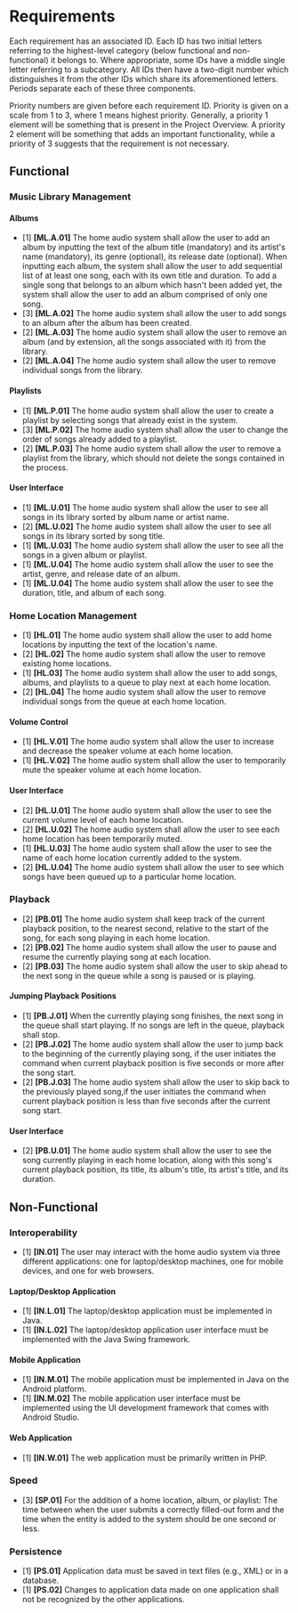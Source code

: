# Requirements

Each requirement has an associated ID. Each ID has two initial letters referring to the highest-level category (below functional and non-functional) it belongs to. Where appropriate, some IDs have a middle single letter referring to a subcategory. All IDs then have a two-digit number which distinguishes it from the other IDs which share its aforementioned letters. Periods separate each of these three components.

Priority numbers are given before each requirement ID. Priority is given on a scale from 1 to 3, where 1 means highest priority. Generally, a priority 1 element will be something that is present in the Project Overview. A priority 2 element will be something that adds an important functionality, while a priority of 3 suggests that the requirement is not necessary.

## Functional
### Music Library Management
#### Albums
- [1] **[ML.A.01]** The home audio system shall allow the user to add an album by inputting the text of the album title (mandatory) and its artist's name (mandatory), its genre (optional), its release date (optional). When inputting each album, the system shall allow the user to add sequential list of at least one song, each with its own title and duration. To add a single song that belongs to an album which hasn't been added yet, the system shall allow the user to add an album comprised of only one song.
- [3] **[ML.A.02]** The home audio system shall allow the user to add songs to an album after the album has been created.
- [2] **[ML.A.03]** The home audio system shall allow the user to remove an album (and by extension, all the songs associated with it) from the library.
- [2] **[ML.A.04]** The home audio system shall allow the user to remove individual songs from the library.

#### Playlists
- [1] **[ML.P.01]** The home audio system shall allow the user to create a playlist by selecting songs that already exist in the system.
- [3] **[ML.P.02]** The home audio system shall allow the user to change the order of songs already added to a playlist.
- [2] **[ML.P.03]** The home audio system shall allow the user to remove a playlist from the library, which should not delete the songs contained in the process.

#### User Interface
- [1] **[ML.U.01]** The home audio system shall allow the user to see all songs in its library sorted by album name or artist name.
- [2] **[ML.U.02]** The home audio system shall allow the user to see all songs in its library sorted by song title.
- [1] **[ML.U.03]** The home audio system shall allow the user to see all the songs in a given album or playlist.
- [1] **[ML.U.04]** The home audio system shall allow the user to see the artist, genre, and release date of an album.
- [1] **[ML.U.04]** The home audio system shall allow the user to see the duration, title, and album of each song.


### Home Location Management
- [1] **[HL.01]** The home audio system shall allow the user to add home locations by inputting the text of the location's name.
- [2] **[HL.02]** The home audio system shall allow the user to remove existing home locations.
- [1] **[HL.03]** The home audio system shall allow the user to add songs, albums, and playlists to a queue to play next at each home location.
- [2] **[HL.04]** The home audio system shall allow the user to remove individual songs from the queue at each home location.

#### Volume Control
- [1] **[HL.V.01]** The home audio system shall allow the user to increase and decrease the speaker volume at each home location.
- [1] **[HL.V.02]** The home audio system shall allow the user to temporarily mute the speaker volume at each home location.

#### User Interface
- [2] **[HL.U.01]** The home audio system shall allow the user to see the current volume level of each home location.
- [2] **[HL.U.02]** The home audio system shall allow the user to see each home location has been temporarily muted.
- [1] **[HL.U.03]** The home audio system shall allow the user to see the name of each home location currently added to the system.
- [2] **[HL.U.04]** The home audio system shall allow the user to see which songs have been queued up to a particular home location.


### Playback
- [2] **[PB.01]** The home audio system shall keep track of the current playback position, to the nearest second, relative to the start of the song, for each song playing in each home location.
- [2] **[PB.02]** The home audio system shall allow the user to pause and resume the currently playing song at each location.
- [2] **[PB.03]** The home audio system shall allow the user to skip ahead to the next song in the queue while a song is paused or is playing.

#### Jumping Playback Positions
- [1] **[PB.J.01]** When the currently playing song finishes, the next song in the queue shall start playing. If no songs are left in the queue, playback shall stop.
- [2] **[PB.J.02]** The home audio system shall allow the user to jump back to the beginning of the currently playing song, if the user initiates the command when current playback position is five seconds or more after the song start.
- [2] **[PB.J.03]** The home audio system shall allow the user to skip back to the previously played song,if the user initiates the command when current playback position is less than five seconds after the current song start.

#### User Interface
- [2] **[PB.U.01]** The home audio system shall allow the user to see the song currently playing in each home location, along with this song's current playback position, its title, its album's title, its artist's title, and its duration.

## Non-Functional
### Interoperability
- [1] **[IN.01]** The user may interact with the home audio system via three different applications: one for laptop/desktop machines, one for mobile devices, and one for web browsers.

#### Laptop/Desktop Application
- [1] **[IN.L.01]** The laptop/desktop application must be implemented in Java.
- [1] **[IN.L.02]** The laptop/desktop application user interface must be implemented with the Java Swing framework.

#### Mobile Application
- [1] **[IN.M.01]** The mobile application must be implemented in Java on the Android platform.
- [1] **[IN.M.02]** The mobile application user interface must be implemented using the UI development framework that comes with Android Studio.

#### Web Application
- [1] **[IN.W.01]** The web application must be primarily written in PHP.

### Speed
- [3] **[SP.01]** For the addition of a home location, album, or playlist: The time between when the user submits a correctly filled-out form and the time when the entity is added to the system should be one second or less.

### Persistence
- [1] **[PS.01]** Application data must be saved in text files (e.g., XML) or in a database.
- [1] **[PS.02]** Changes to application data made on one application shall not be recognized by the other applications.
